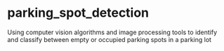 # parking_spot_detection
Using computer vision algorithms and image processing tools to identify and classify between empty or occupied parking spots in a parking lot
